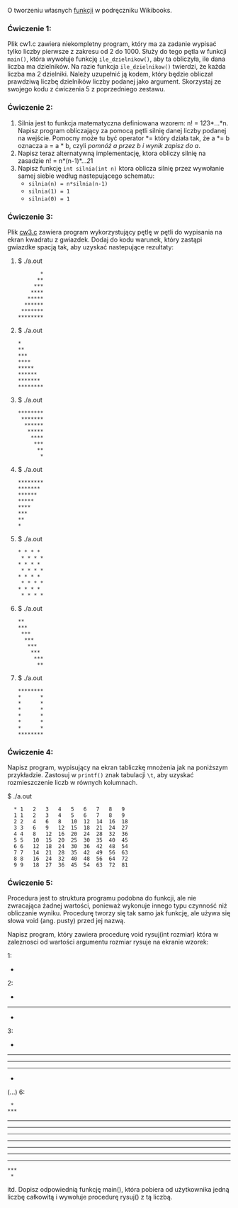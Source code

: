 O tworzeniu własnych [funkcji](https://pl.wikibooks.org/wiki/C/Funkcje) w podręczniku Wikibooks.

### **Ćwiczenie 1:**

Plik cw1.c zawiera niekompletny program, który ma za zadanie wypisać tylko liczby pierwsze z zakresu od 2 do 1000. Służy do tego pętla w funkcji `main()`, która wywołuje funkcję `ile_dzielnikow()`, aby ta obliczyła, ile dana liczba ma dzielników. Na razie funkcja `ile_dzielnikow()` twierdzi, że każda liczba ma 2 dzielniki. Należy uzupełnić ją kodem, który będzie obliczał prawdziwą liczbę dzielników liczby podanej jako argument. Skorzystaj ze swojego kodu z ćwiczenia 5 z poprzedniego zestawu.

### **Ćwiczenie 2:**

1. Silnia jest to funkcja matematyczna definiowana wzorem: n! = 1*2*3*...*n. Napisz program obliczający za pomocą pętli silnię danej liczby podanej na wejście. Pomocny może tu być operator *= który działa tak, że a *= b oznacza a = a * b, czyli *pomnóż a przez b i wynik zapisz do a*.
2. Napisz teraz alternatywną implementację, ktora obliczy silnię na zasadzie n! = n*(n-1)*...*2*1
3. Napisz funkcję `int silnia(int n)` ktora oblicza silnię przez wywołanie samej siebie według nastepującego schematu:
   * `silnia(n) = n*silnia(n-1)`
   * `silnia(1) = 1`
   * `silnia(0) = 1`

### **Ćwiczenie 3:**

Plik [cw3.c](https://github.com/anna-wro/epi.c/blob/master/04.%20p%C4%99tle%2C%20funkcje%20i%20procedury/cw3%20-%20wzory.c) zawiera program wykorzystujący pętlę w pętli do wypisania na ekran kwadratu z gwiazdek. Dodaj do kodu warunek, który zastąpi gwiazdke spacją tak, aby uzyskać nastepujące rezultaty:

1. $ ./a.out

              *
             **
            ***
           ****
          *****
         ******
        *******
       ********

2. $ ./a.out

       *      
       **      
       ***     
       ****    
       *****   
       ******  
       ******* 
       ********

3. $ ./a.out

       ********
        *******
         ******
          *****
           ****
            ***
             **
              *
       
4. $ ./a.out

       ********
       ******* 
       ******  
       *****   
       ****    
       ***     
       **      
       * 

5. $ ./a.out

       * * * * 
        * * * *
       * * * * 
        * * * *
       * * * * 
        * * * *
       * * * * 
        * * * *
 
6. $ ./a.out

       **      
       ***     
        ***    
         ***   
          ***  
           *** 
            ***
             **
      
7. $ ./a.out

       ********
       *      *
       *      *
       *      *
       *      *
       *      *
       *      *
       ********

### **Ćwiczenie 4:**

Napisz program, wypisujący na ekran tabliczkę mnożenia jak na poniższym przykładzie. Zastosuj w `printf()` znak tabulacji `\t`, aby uzyskać rozmieszczenie liczb w równych kolumnach.

$ ./a.out

      *	1	2	3	4	5	6	7	8	9
      1	1	2	3	4	5	6	7	8	9
      2	2	4	6	8	10	12	14	16	18
      3	3	6	9	12	15	18	21	24	27
      4	4	8	12	16	20	24	28	32	36
      5	5	10	15	20	25	30	35	40	45
      6	6	12	18	24	30	36	42	48	54
      7	7	14	21	28	35	42	49	56	63
      8	8	16	24	32	40	48	56	64	72
      9	9	18	27	36	45	54	63	72	81

### **Ćwiczenie 5:**

Procedura jest to struktura programu podobna do funkcji, ale nie zwracająca żadnej wartości, ponieważ wykonuje innego typu czynność niż obliczanie wyniku. Procedurę tworzy się tak samo jak funkcję, ale używa się słowa void (ang. pusty) przed jej nazwą.

Napisz program, który zawiera procedurę void rysuj(int rozmiar) która w zaleznosci od wartości argumentu rozmiar rysuje na ekranie wzorek:

1:

*
2:

 * 
***
 *
3:

  *  
 *** 
*****
 *** 
  *  
(...)
6:

     *     
    ***    
   *****   
  *******  
 ********* 
***********
 ********* 
  *******  
   *****   
    ***    
     *     
itd.
Dopisz odpowiednią funkcję main(), która pobiera od użytkownika jedną liczbę całkowitą i wywołuje procedurę rysuj() z tą liczbą.
